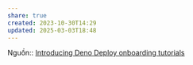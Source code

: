 ```yaml
---
share: true
created: 2023-10-30T14:29
updated: 2025-03-03T18:48
---
```

Nguồn:: [Introducing Deno Deploy onboarding tutorials](https://deno.com/blog/deploy-onboarding-tutorials)